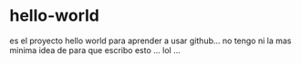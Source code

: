 # hello-world
es el proyecto hello world para aprender a usar github...
no tengo ni la mas minima idea de para que escribo esto
... lol ...
